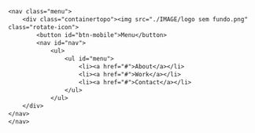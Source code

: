     <nav class="menu">
        <div class="containertopo"><img src="./IMAGE/logo sem fundo.png" class="rotate-icon">
            <button id="btn-mobile">Menu</button>
            <nav id="nav">
                <ul>
                    <ul id="menu">
                        <li><a href="#">About</a></li>
                        <li><a href="#">Work</a></li>
                        <li><a href="#">Contact</a></li>
                    </ul>
                </ul>
        </div>
    </nav>
    </nav>